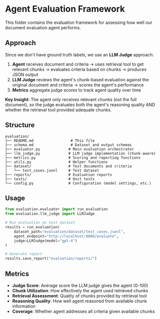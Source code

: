 # Agent Evaluation Framework

This folder contains the evaluation framework for assessing how well our document evaluation agent performs.

## Approach

Since we don't have ground truth labels, we use an **LLM Judge** approach:

1. **Agent** receives document and criteria → uses retrieval tool to get relevant chunks → evaluates criteria based on chunks → produces JSON output
2. **LLM Judge** reviews the agent's chunk-based evaluation against the original document and criteria → scores the agent's performance
3. **Metrics** aggregate judge scores to track agent quality over time

**Key Insight**: The agent only receives relevant chunks (not the full document), so the judge evaluates both the agent's reasoning quality AND whether the retrieval tool provided adequate chunks.

## Structure

```text
evaluation/
├── README.md                 # This file
├── schema.md                 # Dataset and output schemas
├── evaluator.py             # Main evaluation orchestrator
├── llm_judge.py             # LLM judge implementation (chunk-aware)
├── metrics.py               # Scoring and reporting functions
├── utils.py                 # Helper functions
├── dataset/                 # Test documents and criteria
│   └── test_cases.jsonl     # Test dataset
├── reports/                 # Evaluation reports
├── tests/                   # Unit tests
└── config.py                # Configuration (model settings, etc.)
```

## Usage

```python
from evaluation.evaluator import run_evaluation
from evaluation.llm_judge import LLMJudge

# Run evaluation on test dataset
results = run_evaluation(
    dataset_path="evaluation/dataset/test_cases.jsonl",
    agent_endpoint="http://localhost:8000/evaluate",
    judge=LLMJudge(model="gpt-4")
)

# Generate report
results.save_report("evaluation/reports/")
```

## Metrics

- **Judge Score**: Average score the LLM judge gives the agent (0-100)
- **Chunk Utilization**: How effectively the agent used retrieved chunks
- **Retrieval Assessment**: Quality of chunks provided by retrieval tool
- **Reasoning Quality**: How well agent reasoned from available chunk information
- **Coverage**: Whether agent addresses all criteria given available chunks
